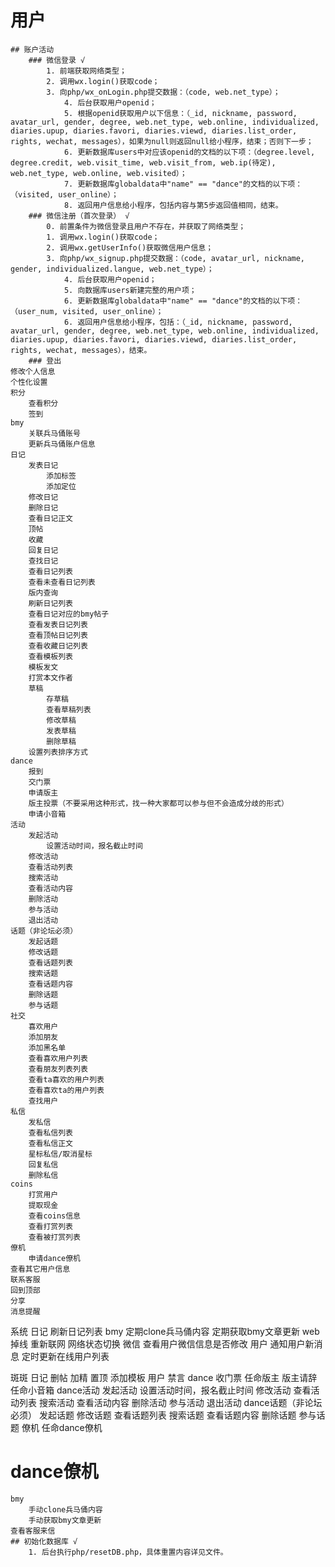 # 用户
    ## 账户活动
		### 微信登录 √
			1. 前端获取网络类型；
			2. 调用wx.login()获取code；
			3. 向php/wx_onLogin.php提交数据：（code, web.net_type）；
				4. 后台获取用户openid；
				5. 根据openid获取用户以下信息：（_id, nickname, password, avatar_url, gender, degree, web.net_type, web.online, individualized, diaries.upup, diaries.favori, diaries.viewd, diaries.list_order, rights, wechat, messages），如果为null则返回null给小程序，结束；否则下一步；
				6. 更新数据库users中对应该openid的文档的以下项：（degree.level, degree.credit, web.visit_time, web.visit_from, web.ip(待定), web.net_type, web.online, web.visited）；
				7. 更新数据库globaldata中"name" == "dance"的文档的以下项：（visited, user_online）；
				8. 返回用户信息给小程序，包括内容与第5步返回值相同，结束。
		### 微信注册（首次登录） √
			0. 前置条件为微信登录且用户不存在，并获取了网络类型；
			1. 调用wx.login()获取code；
			2. 调用wx.getUserInfo()获取微信用户信息；
			3. 向php/wx_signup.php提交数据：（code, avatar_url, nickname, gender, individualized.langue, web.net_type）；
				4. 后台获取用户openid；
				5. 向数据库users新建完整的用户项；
				6. 更新数据库globaldata中"name" == "dance"的文档的以下项：（user_num, visited, user_online）；
				6. 返回用户信息给小程序，包括：（_id, nickname, password, avatar_url, gender, degree, web.net_type, web.online, individualized, diaries.upup, diaries.favori, diaries.viewd, diaries.list_order, rights, wechat, messages），结束。
		### 登出
	修改个人信息
	个性化设置
	积分
		查看积分
		签到
	bmy
		关联兵马俑账号
		更新兵马俑账户信息
	日记
		发表日记
			添加标签
			添加定位
		修改日记
		删除日记
		查看日记正文
		顶帖
		收藏
		回复日记
		查找日记
		查看日记列表
		查看未查看日记列表
		版内查询
		刷新日记列表
		查看日记对应的bmy帖子
		查看发表日记列表
		查看顶帖日记列表
		查看收藏日记列表
		查看模板列表
		模板发文
		打赏本文作者
		草稿
			存草稿
			查看草稿列表
			修改草稿
			发表草稿
			删除草稿
		设置列表排序方式
	dance
		报到
		交门票
		申请版主
		版主投票（不要采用这种形式，找一种大家都可以参与但不会造成分歧的形式）
		申请小音箱
	活动
		发起活动
			设置活动时间，报名截止时间
		修改活动
		查看活动列表
		搜索活动
		查看活动内容
		删除活动
		参与活动
		退出活动
	话题（非论坛必须）
		发起话题
		修改话题
		查看话题列表
		搜索话题
		查看话题内容
		删除话题
		参与话题
	社交
		喜欢用户
		添加朋友
		添加黑名单
		查看喜欢用户列表
		查看朋友列表列表
		查看ta喜欢的用户列表
		查看喜欢ta的用户列表
		查找用户
	私信
		发私信
		查看私信列表
		查看私信正文
		星标私信/取消星标
		回复私信
		删除私信
	coins
		打赏用户
		提取现金
		查看coins信息
		查看打赏列表
		查看被打赏列表
	僚机
		申请dance僚机
	查看其它用户信息
	联系客服
	回到顶部
	分享
	消息提醒
		
系统
	日记
		刷新日记列表
	bmy
		定期clone兵马俑内容
		定期获取bmy文章更新
	web
		掉线
		重新联网
		网络状态切换
	微信
		查看用户微信信息是否修改
	用户
		通知用户新消息
		定时更新在线用户列表
	
斑斑
	日记
		删帖
		加精
		置顶
		添加模板
	用户
		禁言
	dance
		收门票
		任命版主
		版主请辞
		任命小音箱
	dance活动
		发起活动
			设置活动时间，报名截止时间
		修改活动
		查看活动列表
		搜索活动
		查看活动内容
		删除活动
		参与活动
		退出活动
	dance话题（非论坛必须）
		发起话题
		修改话题
		查看话题列表
		搜索话题
		查看话题内容
		删除话题
		参与话题
	僚机
		任命dance僚机
		
# dance僚机
	bmy
		手动clone兵马俑内容
		手动获取bmy文章更新
	查看客服来信
	## 初始化数据库 √
		1. 后台执行php/resetDB.php，具体重置内容详见文件。